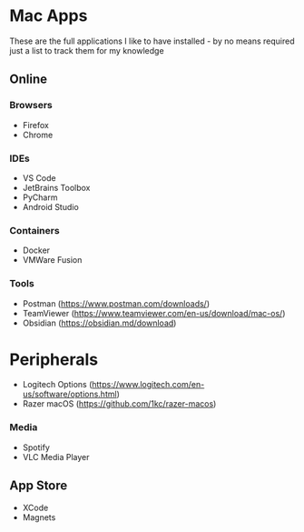 # Mac Apps
These are the full applications I like to have installed - by no means required just a list to track them for my knowledge


## Online

### Browsers
- Firefox
- Chrome

### IDEs
- VS Code
- JetBrains Toolbox
- PyCharm
- Android Studio

### Containers
- Docker
- VMWare Fusion

### Tools
- Postman (https://www.postman.com/downloads/)
- TeamViewer (https://www.teamviewer.com/en-us/download/mac-os/)
- Obsidian (https://obsidian.md/download)

# Peripherals
- Logitech Options (https://www.logitech.com/en-us/software/options.html)
- Razer macOS (https://github.com/1kc/razer-macos)

### Media
- Spotify
- VLC Media Player

## App Store
- XCode
- Magnets


